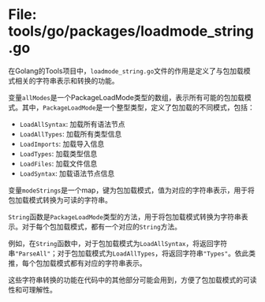# File: tools/go/packages/loadmode_string.go

在Golang的Tools项目中，`loadmode_string.go`文件的作用是定义了与包加载模式相关的字符串表示和转换的功能。

变量`allModes`是一个PackageLoadMode类型的数组，表示所有可能的包加载模式。其中，`PackageLoadMode`是一个整型类型，定义了包加载的不同模式，包括：

- `LoadAllSyntax`: 加载所有语法节点
- `LoadAllTypes`: 加载所有类型信息
- `LoadImports`: 加载导入信息
- `LoadTypes`: 加载类型信息
- `LoadFiles`: 加载文件信息
- `LoadSyntax`: 加载语法节点信息

变量`modeStrings`是一个map，键为包加载模式，值为对应的字符串表示，用于将包加载模式转换为可读的字符串。

`String`函数是`PackageLoadMode`类型的方法，用于将包加载模式转换为字符串表示。对于每个包加载模式，都有一个对应的`String`方法。

例如，在`String`函数中，对于包加载模式为`LoadAllSyntax`，将返回字符串`"ParseAll"`；对于包加载模式为`LoadAllTypes`，将返回字符串`"Types"`。依此类推，每个包加载模式都有对应的字符串表示。

这些字符串转换的功能在代码中的其他部分可能会用到，方便了包加载模式的可读性和可理解性。


